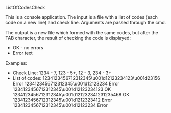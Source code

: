 ListOfCodesCheck

This is a console application.
The input is a file with a list of codes (each code on a new line) and check line. Arguments are passed through the cmd.

The output is a new file which formed with the same codes, but after the TAB character, the result of checking the code is displayed:
   * OK - no errors
   * Error text

Examples:
   * Check Line: 1234 - 7, 123 - 5+, 12 - 3, 234 - 3+
   * List of codes:
      1234123456712312345\u001d12123234123\u001d23156   Error
      1234123456712312345\u001d12123234                 Error
      1234123456712312345\u001d12123234123              OK
      1234123456712312345\u001d121232341231235468       OK
      1234123456712312345\u001d1212323412               Error
      1234123456712312345\u001d12123234                 Error
